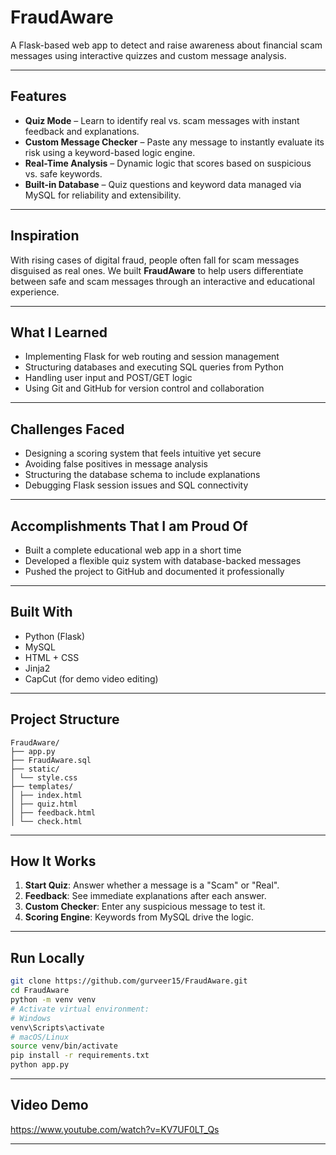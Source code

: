 # FraudAware

 A Flask-based web app to detect and raise awareness about financial scam messages using interactive quizzes and custom message analysis.

---

## Features

- **Quiz Mode** – Learn to identify real vs. scam messages with instant feedback and explanations.
- **Custom Message Checker** – Paste any message to instantly evaluate its risk using a keyword-based logic engine.
- **Real-Time Analysis** – Dynamic logic that scores based on suspicious vs. safe keywords.
- **Built-in Database** – Quiz questions and keyword data managed via MySQL for reliability and extensibility.

---

## Inspiration

With rising cases of digital fraud, people often fall for scam messages disguised as real ones. We built **FraudAware** to help users differentiate between safe and scam messages through an interactive and educational experience.

---

## What I Learned

- Implementing Flask for web routing and session management
- Structuring databases and executing SQL queries from Python
- Handling user input and POST/GET logic
- Using Git and GitHub for version control and collaboration

---

## Challenges Faced

- Designing a scoring system that feels intuitive yet secure
- Avoiding false positives in message analysis
- Structuring the database schema to include explanations
- Debugging Flask session issues and SQL connectivity

---

## Accomplishments That I am Proud Of

- Built a complete educational web app in a short time
- Developed a flexible quiz system with database-backed messages
- Pushed the project to GitHub and documented it professionally

---

## Built With

- Python (Flask)
- MySQL
- HTML + CSS
- Jinja2
- CapCut (for demo video editing)

---

## Project Structure

```
FraudAware/
├── app.py
├── FraudAware.sql
├── static/
│ └── style.css
├── templates/
│ ├── index.html
│ ├── quiz.html
│ ├── feedback.html
│ └── check.html

```
---

## How It Works

1. **Start Quiz**: Answer whether a message is a "Scam" or "Real".
2. **Feedback**: See immediate explanations after each answer.
3. **Custom Checker**: Enter any suspicious message to test it.
4. **Scoring Engine**: Keywords from MySQL drive the logic.

---

## Run Locally

```bash
git clone https://github.com/gurveer15/FraudAware.git
cd FraudAware
python -m venv venv
# Activate virtual environment:
# Windows
venv\Scripts\activate
# macOS/Linux
source venv/bin/activate
pip install -r requirements.txt
python app.py
```
---

## Video Demo

https://www.youtube.com/watch?v=KV7UF0LT_Qs

---



